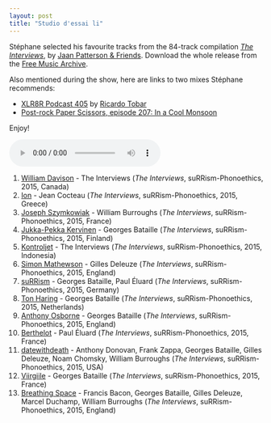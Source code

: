 ```yaml
---
layout: post
title: "Studio d'essai li"
---
```


Stéphane selected his favourite tracks from the 84-track compilation _[The Interviews](http://musicbrainz.org/release/7fbe7c94-c569-4271-8739-20df59d23541)_, by [Jaan Patterson & Friends](http://musicbrainz.org/artist/95a6d638-9b13-4002-b7b7-da36a9a91fe1). Download the whole release from the [Free Music Archive](http://freemusicarchive.org/music/Jaan_Patterson_and_Friends/).

Also mentioned during the show, here are links to two mixes Stéphane recommends:

- [XLR8R Podcast 405](https://www.mixcloud.com/xlr8r/xlr8r-podcast-405-ricardo-tobar/) by [Ricardo Tobar](http://musicbrainz.org/artist/180c238b-4cdd-4f2f-bcc7-bbdd93d68997)
- [Post-rock Paper Scissors, episode 207: In a Cool Monsoon](https://www.mixcloud.com/babarm87/episode-207-in-a-cool-monsoon/)

Enjoy!

<audio src="http://media.emit.com/4eb-d/studio-dessai/201510082200/aac_mid.m4a" controls>
Your browser doesn't seem to be able to play embedded m4a audio.
</audio>

1. [William Davison](http://musicbrainz.org/artist/eb5ab592-2631-45ff-b00b-eefd2f6e1c00) - The Interviews (_The Interviews_, suRRism-Phonoethics, 2015, Canada)
1. [Ion](http://musicbrainz.org/artist/565ca9a2-0bc4-4a2b-ba40-1f82c9c8940b) - Jean Cocteau (_The Interviews_, suRRism-Phonoethics, 2015, Greece)
1. [Joseph Szymkowiak](http://musicbrainz.org/artist/45daf317-4208-4a4a-bd17-cfec47860cdb) - William Burroughs (_The Interviews_, suRRism-Phonoethics, 2015, France)
1. [Jukka-Pekka Kervinen](http://musicbrainz.org/artist/e247d036-a8d2-4e84-8b35-245d4a59b917) - Georges Bataille (_The Interviews_, suRRism-Phonoethics, 2015, Finland)
1. [Kontroljet](http://musicbrainz.org/artist/679da255-d9cb-475e-a8d6-b3d036a169cd) - The Interviews (_The Interviews_, suRRism-Phonoethics, 2015, Indonesia)
1. [Simon Mathewson](http://musicbrainz.org/artist/e4c8f501-3c76-4c81-a5c0-e50686d7c298) - Gilles Deleuze (_The Interviews_, suRRism-Phonoethics, 2015, England)
1. [suRRism](http://musicbrainz.org/artist/83cf8f43-ff79-4126-921f-f75b9392e0c3) - Georges Bataille, Paul Éluard (_The Interviews_, suRRism-Phonoethics, 2015, Germany)
1. [Ton Haring](http://musicbrainz.org/artist/8f6bc6e9-483a-4629-8bf8-2d96ef66c805) - Georges Bataille (_The Interviews_, suRRism-Phonoethics, 2015, Netherlands)
1. [Anthony Osborne](http://musicbrainz.org/artist/295027e0-a761-4940-94e9-fe98fcf15c4f) - Georges Bataille (_The Interviews_, suRRism-Phonoethics, 2015, England)
1. [Berthelot](http://musicbrainz.org/artist/3b9e456c-1839-4142-9351-1d050a0a9162) - Paul Éluard (_The Interviews_, suRRism-Phonoethics, 2015, France)
1. [datewithdeath](http://musicbrainz.org/artist/c3641ad8-27c8-4bab-bf52-ae6f53d3eef6) - Anthony Donovan, Frank Zappa, Georges Bataille, Gilles Deleuze, Noam Chomsky, William Burroughs (_The Interviews_, suRRism-Phonoethics, 2015, USA)
1. [Viirgiile](http://musicbrainz.org/artist/9ef7ea4b-bc3f-4a06-a9f1-7a8ea8ae5154) - Georges Bataille (_The Interviews_, suRRism-Phonoethics, 2015, France)
1. [Breathing Space](http://musicbrainz.org/artist/a058c588-e39b-4ab3-a1fa-e26ab99c4370) - Francis Bacon, Georges Bataille, Gilles Deleuze, Marcel Duchamp, William Burroughs (_The Interviews_, suRRism-Phonoethics, 2015, England)
